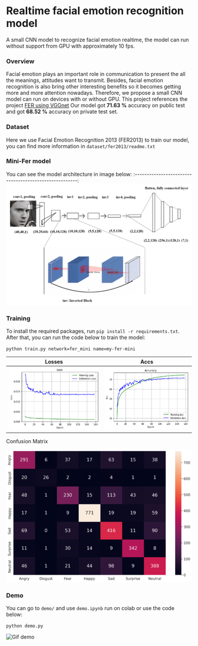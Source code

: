 # Realtime facial emotion recognition model
A small CNN model to recognize facial emotion realtime, the model can run without support from GPU with approximately 10 fps.

### Overview
Facial emotion plays an important role in communication to present the all the meanings, attitudes want to transmit. Besides, facial emotion recognition is also bring other interesting benefits so it becomes getting more and more attention nowadays. Therefore, we propose a small CNN model can run on devices with or without GPU.
This project references the project [FER using VGGnet](https://github.com/usef-kh/fer)
Our model got **71.63 %** accuracy on public test and got **68.52 %** accuracy on private test set.

### Dataset
Here we use Facial Emotion Recognition 2013 (FER2013) to train our model, you can find more information in `dataset/fer2013/readme.txt`

### Mini-Fer model
You can see the model architecture in image below:
:------------------------------------------------------:
![Model architecture here](images/modelx.png)

### Training
To install the required packages, run `pip install -r requirements.txt`.
After that, you can run the code below to train the model:
```
python train.py network=fer_mini name=my-fer-mini
```
Losses           |  Accs
:-------------------------:|:-------------------------:
![Optimizers](images/loss.png)  |  ![Schedulers](images/accuracy.png)

Confusion Matrix

![Confuse Matrix](images/confuse_matrix.png)
### Demo
You can go to `demo/` and use `demo.ipynb` run on colab or use the code below:
```
python demo.py
```
![Gif demo](demo/demo.gif)

